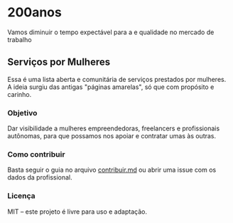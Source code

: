 # 200anos
Vamos diminuir o tempo expectável para a e qualidade no mercado de trabalho


## Serviços por Mulheres

Essa é uma lista aberta e comunitária de serviços prestados por mulheres. A ideia surgiu das antigas "páginas amarelas", só que com propósito e carinho.

### Objetivo
Dar visibilidade a mulheres empreendedoras, freelancers e profissionais autônomas, para que possamos nos apoiar e contratar umas às outras.

### Como contribuir
Basta seguir o guia no arquivo [contribuir.md](contribuir.md) ou abrir uma issue com os dados da profissional.

### Licença
MIT – este projeto é livre para uso e adaptação.
